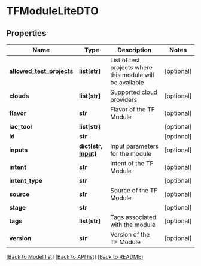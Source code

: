 # TFModuleLiteDTO

## Properties
Name | Type | Description | Notes
------------ | ------------- | ------------- | -------------
**allowed_test_projects** | **list[str]** | List of test projects where this module will be available | [optional] 
**clouds** | **list[str]** | Supported cloud providers | [optional] 
**flavor** | **str** | Flavor of the TF Module | [optional] 
**iac_tool** | **list[str]** |  | [optional] 
**id** | **str** |  | [optional] 
**inputs** | [**dict(str, Input)**](Input.md) | Input parameters for the module | [optional] 
**intent** | **str** | Intent of the TF Module | [optional] 
**intent_type** | **str** |  | [optional] 
**source** | **str** | Source of the TF Module | [optional] 
**stage** | **str** |  | [optional] 
**tags** | **list[str]** | Tags associated with the module | [optional] 
**version** | **str** | Version of the TF Module | [optional] 

[[Back to Model list]](../README.md#documentation-for-models) [[Back to API list]](../README.md#documentation-for-api-endpoints) [[Back to README]](../README.md)

